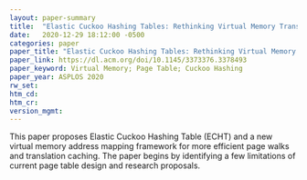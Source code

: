```yaml
---
layout: paper-summary
title:  "Elastic Cuckoo Hashing Tables: Rethinking Virtual Memory Translation for Parallelism"
date:   2020-12-29 18:12:00 -0500
categories: paper
paper_title: "Elastic Cuckoo Hashing Tables: Rethinking Virtual Memory Translation for Parallelism"
paper_link: https://dl.acm.org/doi/10.1145/3373376.3378493
paper_keyword: Virtual Memory; Page Table; Cuckoo Hashing
paper_year: ASPLOS 2020
rw_set:
htm_cd:
htm_cr:
version_mgmt:
---
```


This paper proposes Elastic Cuckoo Hashing Table (ECHT) and a new virtual memory address mapping framework for more
efficient page walks and translation caching.
The paper begins by identifying a few limitations of current page table design and research proposals. 

